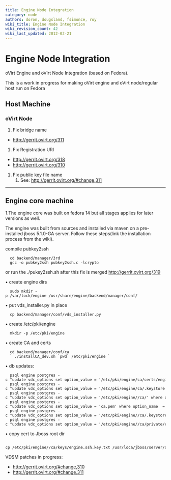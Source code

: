```yaml
---
title: Engine Node Integration
category: node
authors: doron, dougsland, fsimonce, roy
wiki_title: Engine Node Integration
wiki_revision_count: 42
wiki_last_updated: 2012-02-21
---
```


# Engine Node Integration

oVirt Engine and oVirt Node Integration (based on Fedora).

This is a work in progress for making oVirt engine and oVirt node/regular host run on Fedora

## Host Machine

### oVirt Node

1.  Fix bridge name

*   <http://gerrit.ovirt.org/311>

1.  Fix Registration URI

*   <http://gerrit.ovirt.org/318>
*   <http://gerrit.ovirt.org/310>

1.  Fix public key file name
    1.  See: <http://gerrit.ovirt.org/#change,311>

------------------------------------------------------------------------

## Engine core machine

1.The engine core was built on fedora 14 but all stages applies for later versions as well.

The engine was built from sources and installed via maven on a pre-installed jboss 5.1.0-GA server. Follow these steps(link the installation process from the wiki).

compile pubkey2ssh

      cd backend/manager/3rd
      gcc -o pubkey2ssh pubkey2ssh.c -lcrypto

or run the ./pukey2ssh.sh after this fix is merged <http://gerrit.ovirt.org/319>

• create engine dirs

      sudo mkdir -p /var/lock/engine /usr/share/engine/backend/manager/conf/

• put vds_installer.py in place

      cp backend/manager/conf/vds_installer.py

• create /etc/pki/engine

      mkdir -p /etc/pki/engine

• create CA and certs

      cd backend/manager/conf/ca 
      ` ./installCA_dev.sh `pwd` /etc/pki/engine `

• db updates:

      psql engine postgres -c "update vdc_options set option_value = '/etc/pki/engine/ca/certs/engine.cer' where option_name = 'CertificateFileName';"
      psql engine postgres -c "update vdc_options set option_value = '/etc/pki/engine/ca/.keystore' where option_name = 'TruststoreUrl';"
      psql engine postgres -c "update vdc_options set option_value = '/etc/pki/engine//ca/' where option_name = 'CABaseDirectory';"
      psql engine postgres -c "update vdc_options set option_value = 'ca.pem' where option_name  = 'CACertificatePath';"
      psql engine postgres -c "update vdc_options set option_value = '/etc/pki/engine//ca/.keystore' where option_name = 'keystoreUrl';"
      psql engine postgres -c "update vdc_options set option_value = '/etc/pki/engine//ca/private/ca.pem' where option_name = 'CAEngineKey';"

• copy cert to Jboss root dir

      cp /etc/pki/engine//ca/keys/engine.ssh.key.txt /usr/loca/jboss/server/default/deploy/ROOT.war/

VDSM patches in progress:

*   <http://gerrit.ovirt.org/#change,310>
*   <http://gerrit.ovirt.org/#change,311>

